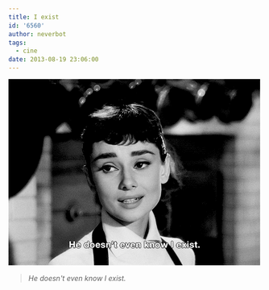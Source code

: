 ```yaml
---
title: I exist
id: '6560'
author: neverbot
tags:
  - cine
date: 2013-08-19 23:06:00
---
```


![Audrey Hepburn en Sabrina](./i-exist/audrey_hepburn_sabrina.gif)

> _He doesn't even know I exist._